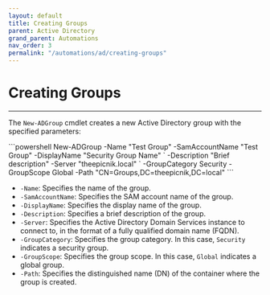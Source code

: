 ```yaml
---
layout: default
title: Creating Groups
parent: Active Directory
grand_parent: Automations
nav_order: 3
permalink: "/automations/ad/creating-groups"
---
```


# Creating Groups

---

The `New-ADGroup` cmdlet creates a new Active Directory group with the specified parameters:

<div class="code-example" markdown="1">
```powershell
New-ADGroup -Name "Test Group" -SamAccountName "Test Group" -DisplayName "Security Group Name" `
            -Description "Brief description" -Server "theepicnik.local" `
            -GroupCategory Security -GroupScope Global -Path "CN=Groups,DC=theepicnik,DC=local"
```
</div>

- `-Name`: Specifies the name of the group.
- `-SamAccountName`: Specifies the SAM account name of the group.
- `-DisplayName`: Specifies the display name of the group.
- `-Description`: Specifies a brief description of the group.
- `-Server`: Specifies the Active Directory Domain Services instance to connect to, in the format of a fully qualified domain name (FQDN).
- `-GroupCategory`: Specifies the group category. In this case, `Security` indicates a security group.
- `-GroupScope`: Specifies the group scope. In this case, `Global` indicates a global group.
- `-Path`: Specifies the distinguished name (DN) of the container where the group is created.
